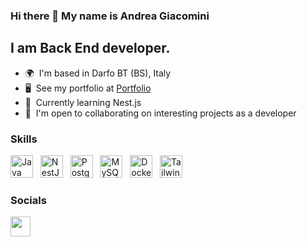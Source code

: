 ### Hi there 👋 My name is Andrea Giacomini

<!--
**agiacomini/agiacomini** is a ✨ _special_ ✨ repository because its `README.md` (this file) appears on your GitHub profile.

Here are some ideas to get you started:

- 🔭 I’m currently working on ...
- 🌱 I’m currently learning ...
- 👯 I’m looking to collaborate on ...
- 🤔 I’m looking for help with ...
- 💬 Ask me about ...
- 📫 How to reach me: ...
- 😄 Pronouns: ...
- ⚡ Fun fact: ...
-->


I am Back End developer.
--------------------------

*   🌍  I'm based in Darfo BT (BS), Italy
*   🖥️  See my portfolio at <a target="_blank" rel="noreferrer" href='https://andrea.giacomini.com/'>Portfolio</a>
*   🧠  Currently learning Nest.js
*   🤝  I'm open to collaborating on interesting projects as a developer

### Skills

<p align="left">
<a href="https://dev.java/" target="_blank" rel="noreferrer"><img src="https://user-images.githubusercontent.com/22852328/247852226-4d42c394-2838-44d4-952d-7a04b186dcf7.png" width="36" height="36" alt="Java" /></a> &nbsp;
<a href="https://nestjs.com/" target="_blank" rel="noreferrer"><img src="https://user-images.githubusercontent.com/22852328/247853879-34579acd-29ed-43b1-9a62-e5472f9bf5d1.png" width="36" height="36" alt="NestJs" /></a> &nbsp;
<a href="https://www.postgresql.org/" target="_blank" rel="noreferrer"><img src="https://user-images.githubusercontent.com/22852328/247854213-f594c20e-cc26-4d09-a25d-888da36ebd6c.png" width="36" height="36" alt="Postgresql" /></a> &nbsp;
<a href="https://www.mysql.com/it/" target="_blank" rel="noreferrer"><img src="https://user-images.githubusercontent.com/22852328/247853260-ff586f64-7100-469e-89fb-0b0919160b68.png" width="36" height="36" alt="MySQL" /></a> &nbsp; <a href="https://www.docker.com/" target="_blank" rel="noreferrer"><img src="https://user-images.githubusercontent.com/22852328/247853262-5de6a727-6aa7-4d68-8d90-51507099258f.png" width="36" height="36" alt="Docker"/></a> &nbsp; <a href="https://git-scm.com/" target="_blank" rel="noreferrer"><img src="https://user-images.githubusercontent.com/22852328/247853268-13d1bf66-895f-486d-a5ec-3670c7def2f6.png" width="36" height="36" alt="TailwindCSS" /></a> 

### Socials

<p align="left"> <a href="https://www.linkedin.com/in/andrea-giacomini-026bba5a/" target="_blank" rel="noreferrer"><img src="https://raw.githubusercontent.com/danielcranney/readme-generator/main/public/icons/socials/linkedin.svg" width="32" height="32" /></a> </p>
